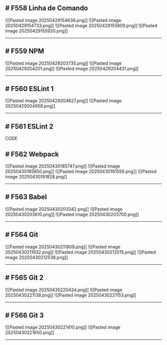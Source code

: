 ## # F558 Linha de Comando

![[Pasted image 20250429154636.png]]
![[Pasted image 20250429154733.png]]
![[Pasted image 20250429155809.png]]
![[Pasted image 20250429155920.png]]

---

## # F559 NPM

![[Pasted image 20250429203735.png]]
![[Pasted image 20250429204201.png]]
![[Pasted image 20250429204431.png]]

---

## # F560 ESLint 1 

![[Pasted image 20250429204627.png]]
![[Pasted image 20250429204658.png]]

---

## # F561 ESLint 2

CODE

## # F562 Webpack

![[Pasted image 20250430185747.png]]
![[Pasted image 20250430185850.png]]
![[Pasted image 20250430191556.png]]
![[Pasted image 20250430191828.png]]

---

## # F563 Babel

![[Pasted image 20250430203342.png]]
![[Pasted image 20250430203610.png]]
![[Pasted image 20250430203700.png]]

---

## # F564 Git

![[Pasted image 20250430211809.png]]
![[Pasted image 20250430211932.png]]
![[Pasted image 20250430212015.png]]
![[Pasted image 20250430212538.png]]

---

## # F565 Git 2

![[Pasted image 20250430220424.png]]
![[Pasted image 20250430221138.png]]
![[Pasted image 20250430221153.png]]

---

## # F566 Git 3

![[Pasted image 20250430221410.png]]
![[Pasted image 20250430221650.png]]

---
